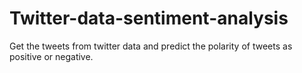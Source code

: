 # Twitter-data-sentiment-analysis
Get the tweets from twitter data and predict the polarity of tweets as positive or negative.
